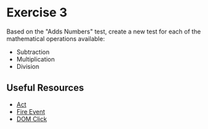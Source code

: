 # Exercise 3

Based on the "Adds Numbers" test, create a new test for each of the mathematical operations available:
- Subtraction
- Multiplication
- Division

## Useful Resources
- [Act](https://testing-library.com/docs/react-testing-library/api/#act)
- [Fire Event](https://testing-library.com/docs/dom-testing-library/api-events/)
- [DOM Click](https://www.w3schools.com/jsref/met_html_click.asp)